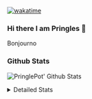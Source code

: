 [![wakatime](https://wakatime.com/badge/user/abd317df-612e-44b4-8787-15db7b574b2f.svg)](https://wakatime.com/@abd317df-612e-44b4-8787-15db7b574b2f)
### Hi there I am Pringles 👋

Bonjourno

### Github Stats
![PringlePot' Github Stats](https://github-readme-stats.vercel.app/api?username=PringlePot&show_icons=true&theme=dark&count_private=true)

<details>
  <summary>Detailed Stats</summary>
    
<!--START_SECTION:waka-->
![Code Time](http://img.shields.io/badge/Code%20Time-517%20hrs%205%20mins-blue)

![Profile Views](http://img.shields.io/badge/Profile%20Views-3-blue)

![Lines of code](https://img.shields.io/badge/From%20Hello%20World%20I%27ve%20Written-139%20Thousand%20lines%20of%20code-blue)

**🐱 My GitHub Data** 

> 🏆 329 Contributions in the Year 2022
 > 
> 📦 91.1 kB Used in GitHub's Storage 
 > 
> 🚫 Not Opted to Hire
 > 
> 📜 11 Public Repositories 
 > 
> 🔑 12 Private Repositories  
 > 
**I'm an Early 🐤** 

```text
🌞 Morning    148 commits    ████░░░░░░░░░░░░░░░░░░░░░   16.57% 
🌆 Daytime    358 commits    ██████████░░░░░░░░░░░░░░░   40.09% 
🌃 Evening    387 commits    ██████████░░░░░░░░░░░░░░░   43.34% 
🌙 Night      0 commits      ░░░░░░░░░░░░░░░░░░░░░░░░░   0.0%

```
📅 **I'm Most Productive on Sunday** 

```text
Monday       178 commits    █████░░░░░░░░░░░░░░░░░░░░   19.93% 
Tuesday      75 commits     ██░░░░░░░░░░░░░░░░░░░░░░░   8.4% 
Wednesday    92 commits     ██░░░░░░░░░░░░░░░░░░░░░░░   10.3% 
Thursday     130 commits    ███░░░░░░░░░░░░░░░░░░░░░░   14.56% 
Friday       76 commits     ██░░░░░░░░░░░░░░░░░░░░░░░   8.51% 
Saturday     149 commits    ████░░░░░░░░░░░░░░░░░░░░░   16.69% 
Sunday       193 commits    █████░░░░░░░░░░░░░░░░░░░░   21.61%

```


📊 **This Week I Spent My Time On** 

```text
⌚︎ Time Zone: Europe/Amsterdam

💬 Programming Languages: 
Go                       4 hrs 2 mins        ████████████████░░░░░░░░░   65.51% 
TypeScript               1 hr 38 mins        ██████░░░░░░░░░░░░░░░░░░░   26.6% 
JavaScript               8 mins              ░░░░░░░░░░░░░░░░░░░░░░░░░   2.39% 
JSON                     8 mins              ░░░░░░░░░░░░░░░░░░░░░░░░░   2.3% 
CSS                      4 mins              ░░░░░░░░░░░░░░░░░░░░░░░░░   1.18%

🔥 Editors: 
GoLand                   4 hrs 4 mins        ████████████████░░░░░░░░░   66.07% 
WebStorm                 2 hrs 5 mins        ████████░░░░░░░░░░░░░░░░░   33.93%

🐱‍💻 Projects: 
Backend                  4 hrs 4 mins        ████████████████░░░░░░░░░   66.07% 
Frontend                 1 hr 45 mins        ███████░░░░░░░░░░░░░░░░░░   28.6% 
editor                   14 mins             █░░░░░░░░░░░░░░░░░░░░░░░░   4.02% 
rest_api                 4 mins              ░░░░░░░░░░░░░░░░░░░░░░░░░   1.29% 
Phoenix                  0 secs              ░░░░░░░░░░░░░░░░░░░░░░░░░   0.02%

💻 Operating System: 
Windows                  6 hrs 9 mins        █████████████████████████   100.0%

```

**I Mostly Code in Java** 

```text
Java                     9 repos             ███████████░░░░░░░░░░░░░░   47.37% 
JavaScript               2 repos             ██░░░░░░░░░░░░░░░░░░░░░░░   10.53% 
TypeScript               2 repos             ██░░░░░░░░░░░░░░░░░░░░░░░   10.53% 
HTML                     2 repos             ██░░░░░░░░░░░░░░░░░░░░░░░   10.53% 
Python                   1 repo              █░░░░░░░░░░░░░░░░░░░░░░░░   5.26%

```


**Timeline**

![Chart not found](https://raw.githubusercontent.com/PringlePot/PringlePot/main/charts/bar_graph.png) 


 Last Updated on 19/05/2022 01:05:48 UTC
<!--END_SECTION:waka-->

</details>
